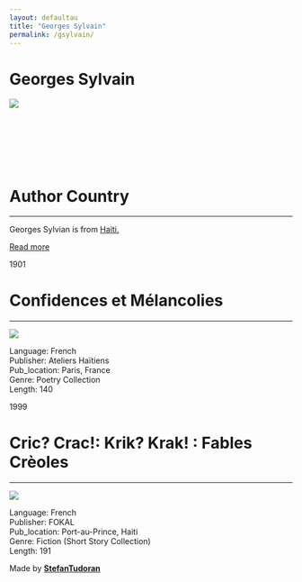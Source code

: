 ```yaml
---
layout: defaultau
title: "Georges Sylvain"
permalink: /gsylvain/
---
```

<!-- partial:index.partial.html -->
<div class="content">
    <h1>Georges Sylvain</h1>
    <div class="quote">
        <div><img src="https://upload.wikimedia.org/wikipedia/commons/3/30/Georges_Sylvain-1909.jpg" class="logo"></div>
    </div>
    <div class="timeline">
        <div style="padding-bottom:100px;"></div>
        <div class="block">
            <div class="date right"><p class="right">  </p></div>
            <div class="dot"></div>
            <div class="left first">
              <div class="author_country">
                <h1>Author Country</h1><hr>
            <div class="aclocation">  <p>Georges Sylvian is from <a href="{{ site.baseurl }}/5"> Haiti.</a></p></div>
              <div class="acreadmore">   <a href="https://fr.wikipedia.org/wiki/Georges_Sylvain">Read more</a> </div>
            </div>
            </div>
        </div>
<div class="block">
            <div class="date left"><p class="left">1901</p></div>
            <div class="dot"></div>
            <div class="right">
                <h1>Confidences et Mélancolies</h1><hr>
                <p><img src="https://images-na.ssl-images-amazon.com/images/I/71y+HHfJ+8L.jpg"></p>
                <p>
                Language: French <br/>
                Publisher: Ateliers Haïtiens <br/>
                Pub_location: Paris, France <br/>
                Genre: Poetry Collection <br/>
                Length: 140 <br/>
                </p>
            </div>
        </div>
        <div class="block">
            <div class="date right"><p class="right">1999</p></div>
            <div class="dot"></div>
            <div class="left hide">
                <h1>Cric? Crac!: Krik? Krak! : Fables Crèoles</h1><hr>
                <p><img src="https://books.google.dm/books/content?id=fxMpAQAAMAAJ&printsec=frontcover&img=1&zoom=1&imgtk=AFLRE70LEz6XUU32DX72g8CBC6__vHSmgf3FDIE4gx06BRUgiN_8a-Ef-2np7wMMygg1wIULqxaUxiqrSMvXub4Jej42Yv0vWwB-A5px_Eo_2kTMrBmjX46aQ90acwOLd1qwUF5TmSeI"></p>
                <p>Language: French<br/>
                Publisher: FOKAL<br/>
                Pub_location: Port-au-Prince, Haiti<br/>
                Genre: Fiction (Short Story Collection)<br/>
                Length: 191</p>
            </div>
        </div>
        <div id="footer">
        <p id="copyright">Made by&nbsp;<strong><a href="https://www.linkedin.com/in/nicolae-stefan-tudoran-b02291127/" target="_blank">StefanTudoran</a></strong></p>
    </div>
</div>
